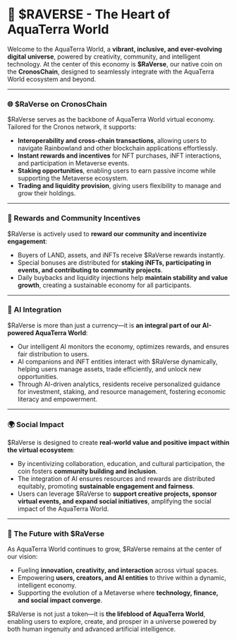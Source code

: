 # 💎 $RAVERSE - The Heart of AquaTerra World

Welcome to the AquaTerra World, a **vibrant, inclusive, and ever-evolving digital universe**, powered by creativity, community, and intelligent technology. At the center of this economy is **$RaVerse**, our native coin on the **CronosChain**, designed to seamlessly integrate with the AquaTerra World ecosystem and beyond.

***

### 🌐 $RaVerse on CronosChain

$RaVerse serves as the backbone of AquaTerra World virtual economy. Tailored for the Cronos network, it supports:

* **Interoperability and cross-chain transactions**, allowing users to navigate Rainbowland and other blockchain applications effortlessly.
* **Instant rewards and incentives** for NFT purchases, iNFT interactions, and participation in Metaverse events.
* **Staking opportunities**, enabling users to earn passive income while supporting the Metaverse ecosystem.
* **Trading and liquidity provision**, giving users flexibility to manage and grow their holdings.

***

### 🎁 Rewards and Community Incentives

$RaVerse is actively used to **reward our community and incentivize engagement**:

* Buyers of LAND, assets, and iNFTs receive $RaVerse rewards instantly.
* Special bonuses are distributed for **staking iNFTs, participating in events, and contributing to community projects**.
* Daily buybacks and liquidity injections help **maintain stability and value growth**, creating a sustainable economy for all participants.

***

### 🤖 AI Integration

$RaVerse is more than just a currency—it is **an integral part of our AI-powered AquaTerra World**:

* Our intelligent AI monitors the economy, optimizes rewards, and ensures fair distribution to users.
* AI companions and iNFT entities interact with $RaVerse dynamically, helping users manage assets, trade efficiently, and unlock new opportunities.
* Through AI-driven analytics, residents receive personalized guidance for investment, staking, and resource management, fostering economic literacy and empowerment.

***

### 🌍 Social Impact

$RaVerse is designed to create **real-world value and positive impact within the virtual ecosystem**:

* By incentivizing collaboration, education, and cultural participation, the coin fosters **community building and inclusion**.
* The integration of AI ensures resources and rewards are distributed equitably, promoting **sustainable engagement and fairness**.
* Users can leverage $RaVerse to **support creative projects, sponsor virtual events, and expand social initiatives**, amplifying the social impact of the AquaTerra World.

***

### 🚀 The Future with $RaVerse

As AquaTerra World continues to grow, $RaVerse remains at the center of our vision:

* Fueling **innovation, creativity, and interaction** across virtual spaces.
* Empowering **users, creators, and AI entities** to thrive within a dynamic, intelligent economy.
* Supporting the evolution of a Metaverse where **technology, finance, and social impact converge**.

$RaVerse is not just a token—it is **the lifeblood of AquaTerra World**, enabling users to explore, create, and prosper in a universe powered by both human ingenuity and advanced artificial intelligence.
